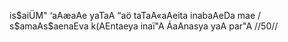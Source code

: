 is$aiÜM" ‘aAæaAe yaTaA “aö taTaA«aAeita inabaAeDa mae /
s$amaAs$aenaEva k(AEntaeya inaï"A ÁaAnasya yaA par"A //50//